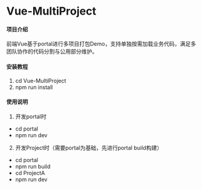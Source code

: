 # Vue-MultiProject

#### 项目介绍
前端Vue基于portal进行多项目打包Demo，支持单独按需加载业务代码，满足多团队协作的代码分割与公用部分维护。


#### 安装教程

1. cd Vue-MultiProject
2. npm run install

#### 使用说明

1. 开发portal时
- cd portal
- npm run dev
2. 开发Project时（需要portal为基础，先进行portal build构建）
- cd portal
- npm run build
- cd ProjectA
- npm run dev
